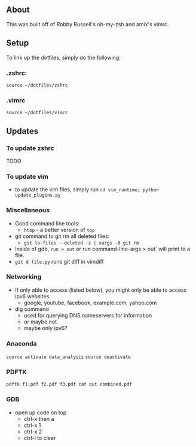 ## About
This was built off of Robby Russell's oh-my-zsh and amix's vimrc.

## Setup
To link up the dotfiles, simply do the following:

### .zshrc:
```
source ~/dotfiles/zshrc
```
### .vimrc
```
source ~/dotfiles/vimrc
```

## Updates

### To update zshrc
TODO

### To update vim
- to update the vim files, simply run `cd vim_runtime; python update_plugins.py`

### Miscellaneous
- Good command line tools:
    - `htop` - a better version of `top`
- git command to git rm all deleted files:
    - `git ls-files --deleted -z | xargs -0 git rm`
- Inside of gdb, `run > out` or run command-line-args > out` will print to a file.
- `git d file.py` runs git diff in vimdiff

### Networking
- If only able to access (listed below), you might only be able to access ipv6 websites.
    - google, youtube, facebook, example.com, yahoo.com
- dig command
    - used for querying DNS nameservers for information
    - or maybe not.
    - maybe only ipv6?


### Anaconda
`source activate data_analysis`
`source deactivate`

### PDFTK
`pdftk f1.pdf f2.pdf f3.pdf cat out combined.pdf`

### GDB
- open up code on top
    - ctrl-x then a 
    - ctrl-x 1
    - ctrl-x 2
    - ctrl-l to clear


